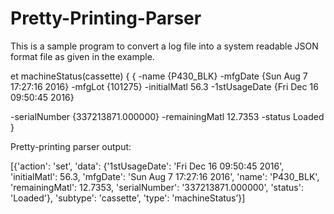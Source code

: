 # Pretty-Printing-Parser

This is a sample program to convert a log file into a system readable JSON format file as given in the example.

et machineStatus(cassette) {
{
  -name {P430_BLK}
  -mfgDate {Sun Aug 7 17:27:16 2016}
  -mfgLot {101275}
  -initialMatl 56.3
  -1stUsageDate {Fri Dec 16 09:50:45 2016}

  -serialNumber {337213871.000000}
  -remainingMatl 12.7353
  -status Loaded
}

Pretty-printing parser output:

[{'action': 'set',
'data': {'1stUsageDate': 'Fri Dec 16 09:50:45 2016',
         'initialMatl': 56.3,
         'mfgDate': 'Sun Aug 7 17:27:16 2016',
         'name': 'P430_BLK',
         'remainingMatl': 12.7353,
         'serialNumber': '337213871.000000',
         'status': 'Loaded'},
 'subtype': 'cassette',
 'type': 'machineStatus’}]

